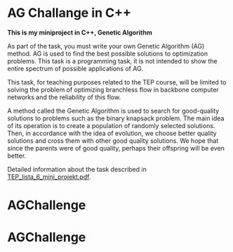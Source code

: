 # AG Challange in C++

**This is my miniproject in C++, Genetic Algorithm**

As part of the task, you must write your own Genetic Algorithm (AG) method. AG is used to find the best possible solutions to optimization problems. This task is a programming task, it is not intended to show the entire spectrum of possible applications of AG.

This task, for teaching purposes related to the TEP course, will be limited to solving the problem of optimizing branchless flow in backbone computer networks and the reliability of this flow.

A method called the Genetic Algorithm is used to search for good-quality solutions to problems such as the binary knapsack problem. The main idea of its operation is to create a population of randomly selected solutions. Then, in accordance with the idea of evolution, we choose better quality solutions and cross them with other good quality solutions. We hope that since the parents were of good quality, perhaps their offspring will be even better.

Detailed information about the task described in [TEP_lista_6_mini_projekt.pdf](https://github.com/hardwak/AGChallenge/blob/master/TEP_lista_6_mini_projekt.pdf).
# AGChallenge
# AGChallenge
